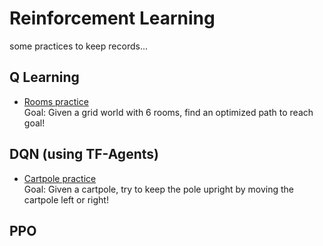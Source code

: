 # Reinforcement Learning
some practices to keep records...

## Q Learning
  * [Rooms practice](Rooms_(RL_Practice_ex).ipynb)    
    Goal: Given a grid world with 6 rooms, find an optimized path to reach goal!
   
## DQN (using TF-Agents)
  * [Cartpole practice](Cartpole(DQN).ipynb)   
    Goal: Given a cartpole, try to keep the pole upright by moving the cartpole left or right!
  
## PPO
